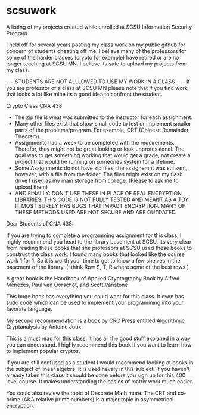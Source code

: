 # scsuwork
A listing of my projects created while enrolled at SCSU Information Security Program

I held off for several years posting my class work on my public github for concern of students cheating off me. I believe many of the professors for some of the harder classes (crypto for example) have retired or are no longer teaching at SCSU MN. I believe its safe to upload my projects from my class.

--- STUDENTS ARE NOT ALLLOWED TO USE MY WORK IN A CLASS. ---
If you are professor of a class at SCSU MN please note that if you find work that looks a lot like mine its a good idea to confront the student.


Crypto Class CNA 438
- The zip file is what was submitted to the instructor for each assignment.
- Many other files exist that show small code to test or implement smaller parts of the problems/program. For example, CRT (Chinese Remainder Theorem).
- Assignments had a week to be completed with the requirements. Therefor, they might not be great looking or look unprofessional. The goal was to get something working that would get a grade, not create a project that would be running on someones system for a lifetime.
- Some Assignments do not have zip files, the assignemnt was stil sent, however, with a file from the folder. The files might exist on my flash drive I used as my main storage from college. (Please to ask me to upload them)
- AND FINALLY: DON'T USE THESE IN PLACE OF REAL ENCRYPTION LIBRARIES. THIS CODE IS NOT FULLY TESTED AND MEANT AS A TOY. IT MOST SURELY HAS BUGS THAT IMPACT ENCRYPTION. MANY OF THESE METHODS USED ARE NOT SECURE AND ARE OUTDATED.

Dear Students of CNA 438:

If you are trying to complete a programming assignment for this class, I highly recommend you head to the library basement at SCSU. Its very clear from reading these books that she professors at SCSU used these books to construct the class work. I found many books that looked like the course work 1 for 1. So it is worth your time to get to know a few shelves in the basement of the library. (I think Row S, T, R where some of the best rows.)

A great book is the Handbook of Applied Cryptography Book by Alfred Menezes, Paul van Oorschot, and Scott Vanstone

This huge book has everything you could want for this class. It even has sudo code which can be used to implement your programming into your favorate language.

My second recommendation is a book by CRC Press entitled Algorithmic Cryptanalysis by Antoine Joux.

This is a must read for this class. It has all the good stuff explaned in a way you can understand. I highly recommend this book if you want to learn how to implement popular cryptos.

If you are still confused as a student I would recommend looking at books in the subject of linear algebra.
It is used hevaly in this subject. If you haven't already taken this class it should be done before you sign up for this 400 level course. It makes understanding the basics of matrix work much easier.

You could also review the topic of Descrete Math more. The CRT and co-prime (AKA relative prime numbers) is a major topic in asymmetrical encryption.
